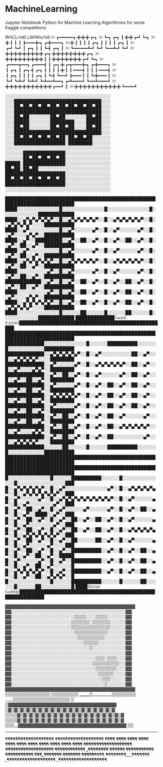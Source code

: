 # MachineLearning

Jupyter Notebook Python for Machine Learning Algorithmes for some Kaggle competitions


ᙢᗩᑕᖺᓮﬡᙓ ᒪᙓᗩᖇﬡᓰﬡᘐ
✄┏━━━┓╋╋╋┏┓
✄┗┓┏┓┃╋╋┏┛┗┓
✄╋┃┃┃┣━━╋┓┏╋━━┓
✄╋┃┃┃┃┏┓┃┃┃┃┏┓┃
✄┏┛┗┛┃┏┓┃┃┗┫┏┓┃
✄┗━━━┻┛┗┛┗━┻┛┗┛
✄╋╋╋╋╋╋╋╋╋┏┓╋╋╋╋╋╋╋╋┏┓
✄╋╋╋╋╋╋╋╋╋┃┃╋╋╋╋╋╋╋┏┛┗┓
✄┏━━┳━┓┏━━┫┃┏┓╋┏┳━━╋┓┏╋━━┓
✄┃┏┓┃┏┓┫┏┓┃┃┃┃╋┃┃━━┫┃┃┃━━┫
✄┃┏┓┃┃┃┃┏┓┃┗┫┗━┛┣━━┃┃┗╋━━┃
✄┗┛┗┻┛┗┻┛┗┻━┻━┓┏┻━━┛┗━┻━━┛
✄╋╋╋╋╋╋╋╋╋╋╋┏━┛┃
✄╋╋╋╋╋╋╋╋╋╋╋┗━━┛


░░░░░░░░░░░░░░░░░░░░░░░░░░░░░░░░░░░
░░░█████████████████████████████░░░
░░░██▄██▄██▄██▄██▄██▄██▄██▄██▄██░░░
░░░█████████████████████████████░░░
░░░██▄██░░░░░░░██▄██░░░░░░░██▄██░░░
░░░█████░░░░░░░████████░░░░█████░░░
░░░██▄██░░░░░░░██▄██▄██░░░░██▄██░░░
░░░█████████████████████████████░░░
░░░██▄██▄██▄██▄██▄██░██▄██▄██░░░░░░
░░░█████████████████░████████░░░░░░
░░░░░░░░░░░░░░░░░░░░░░░░░░░░░░░░░░░
░░░░░░██████████████░░░░░░░░░░░░░░░
░░░░░░██▄██▄██▄██▄██░░░░░░░░░░░░░░░
█████░██████████████░░░░░░░░░░░░░░░
██▄██░██▄██░░░░░░░░░░░░░░░░░░░░░░░░
████████████████████░░░░░░░░░░░░░░░
██▄██▄██▄██▄██▄██▄██░░░░░░░░░░░░░░░
████████████████████░░░░░░░░░░░░░░░
░░░░░░░░░░░░░░░░░░░░░░░░░░░░░░░░░░░



█████████████████████████████████████████████████████████████████████████
████░░░░░░░░░░░░░░█░░░░░░░░░░░░░░█░░░░░░░░░░░░░░█░░░░░░░░░░░░████████████
████░░▄▀▄▀▄▀▄▀▄▀░░█░░▄▀▄▀▄▀▄▀▄▀░░█░░▄▀▄▀▄▀▄▀▄▀░░█░░▄▀▄▀▄▀▄▀░░░░██████████
████░░▄▀░░░░░░░░░░█░░▄▀░░░░░░▄▀░░█░░▄▀░░░░░░▄▀░░█░░▄▀░░░░▄▀▄▀░░██████████
████░░▄▀░░█████████░░▄▀░░██░░▄▀░░█░░▄▀░░██░░▄▀░░█░░▄▀░░██░░▄▀░░██████████
████░░▄▀░░░░░░░░░░█░░▄▀░░░░░░▄▀░░█░░▄▀░░░░░░▄▀░░█░░▄▀░░██░░▄▀░░██████████
████░░▄▀▄▀▄▀▄▀▄▀░░█░░▄▀▄▀▄▀▄▀▄▀░░█░░▄▀▄▀▄▀▄▀▄▀░░█░░▄▀░░██░░▄▀░░██████████
████░░░░░░░░░░▄▀░░█░░▄▀░░░░░░▄▀░░█░░▄▀░░░░░░▄▀░░█░░▄▀░░██░░▄▀░░██████████
████████████░░▄▀░░█░░▄▀░░██░░▄▀░░█░░▄▀░░██░░▄▀░░█░░▄▀░░██░░▄▀░░██████████
████░░░░░░░░░░▄▀░░█░░▄▀░░██░░▄▀░░█░░▄▀░░██░░▄▀░░█░░▄▀░░░░▄▀▄▀░░██████████
████░░▄▀▄▀▄▀▄▀▄▀░░█░░▄▀░░██░░▄▀░░█░░▄▀░░██░░▄▀░░█░░▄▀▄▀▄▀▄▀░░░░██████████
████░░░░░░░░░░░░░░█░░░░░░██░░░░░░█░░░░░░██░░░░░░█░░░░░░░░░░░░████████████
█████████████𝕊𝕒𝕒𝕕 𝔼𝕫𝕫𝕚𝕟𝕚█████████████████████████████████████████████████
█████████████████████████████████████████████████████████████████████████
█████████████░░░░░░░░░░░░░░█░░░░░░██████████░░░░░░█░░░░░░░░░░░░██████████
█████████████░░▄▀▄▀▄▀▄▀▄▀░░█░░▄▀░░░░░░░░░░██░░▄▀░░█░░▄▀▄▀▄▀▄▀░░░░████████
█████████████░░▄▀░░░░░░▄▀░░█░░▄▀▄▀▄▀▄▀▄▀░░██░░▄▀░░█░░▄▀░░░░▄▀▄▀░░████████
█████████████░░▄▀░░██░░▄▀░░█░░▄▀░░░░░░▄▀░░██░░▄▀░░█░░▄▀░░██░░▄▀░░████████
█████████████░░▄▀░░░░░░▄▀░░█░░▄▀░░██░░▄▀░░██░░▄▀░░█░░▄▀░░██░░▄▀░░████████
█████████████░░▄▀▄▀▄▀▄▀▄▀░░█░░▄▀░░██░░▄▀░░██░░▄▀░░█░░▄▀░░██░░▄▀░░████████
█████████████░░▄▀░░░░░░▄▀░░█░░▄▀░░██░░▄▀░░██░░▄▀░░█░░▄▀░░██░░▄▀░░████████
█████████████░░▄▀░░██░░▄▀░░█░░▄▀░░██░░▄▀░░░░░░▄▀░░█░░▄▀░░██░░▄▀░░████████
█████████████░░▄▀░░██░░▄▀░░█░░▄▀░░██░░▄▀▄▀▄▀▄▀▄▀░░█░░▄▀░░░░▄▀▄▀░░████████
█████████████░░▄▀░░██░░▄▀░░█░░▄▀░░██░░░░░░░░░░▄▀░░█░░▄▀▄▀▄▀▄▀░░░░████████
█████████████░░░░░░██░░░░░░█░░░░░░██████████░░░░░░█░░░░░░░░░░░░██████████
█████████████████████████████████████████████████████████████████████████
█████████████████████████████████████████████████████████████████████████
█░░░░░░░░░░░░░░█░░░░░░██████████░░░░░░█░░░░░░░░░░░░░░█░░░░░░░░░░░░░░░░███
█░░▄▀▄▀▄▀▄▀▄▀░░█░░▄▀░░░░░░░░░░░░░░▄▀░░█░░▄▀▄▀▄▀▄▀▄▀░░█░░▄▀▄▀▄▀▄▀▄▀▄▀░░███
█░░▄▀░░░░░░▄▀░░█░░▄▀▄▀▄▀▄▀▄▀▄▀▄▀▄▀▄▀░░█░░▄▀░░░░░░▄▀░░█░░▄▀░░░░░░░░▄▀░░███
█░░▄▀░░██░░▄▀░░█░░▄▀░░░░░░▄▀░░░░░░▄▀░░█░░▄▀░░██░░▄▀░░█░░▄▀░░████░░▄▀░░███
█░░▄▀░░██░░▄▀░░█░░▄▀░░██░░▄▀░░██░░▄▀░░█░░▄▀░░░░░░▄▀░░█░░▄▀░░░░░░░░▄▀░░███
█░░▄▀░░██░░▄▀░░█░░▄▀░░██░░▄▀░░██░░▄▀░░█░░▄▀▄▀▄▀▄▀▄▀░░█░░▄▀▄▀▄▀▄▀▄▀▄▀░░███
█░░▄▀░░██░░▄▀░░█░░▄▀░░██░░░░░░██░░▄▀░░█░░▄▀░░░░░░▄▀░░█░░▄▀░░░░░░▄▀░░░░███
█░░▄▀░░██░░▄▀░░█░░▄▀░░██████████░░▄▀░░█░░▄▀░░██░░▄▀░░█░░▄▀░░██░░▄▀░░█████
█░░▄▀░░░░░░▄▀░░█░░▄▀░░██████████░░▄▀░░█░░▄▀░░██░░▄▀░░█░░▄▀░░██░░▄▀░░░░░░█
█░░▄▀▄▀▄▀▄▀▄▀░░█░░▄▀░░██████████░░▄▀░░█░░▄▀░░██░░▄▀░░█░░▄▀░░██░░▄▀▄▀▄▀░░█
█░░░░░░░░░░░░░░█░░░░░░██████████░░░░░░█░░░░░░██░░░░░░█░░░░░░██░░░░░░░░░░█
████𝕆𝕞𝕒𝕣 𝕊𝕒𝕕𝕚𝕢𝕚██████████████████████████████████████████████████████████



▓▓▓▓▓▓▓▓▓▓▓▓▓▓▓▓▓▓▓▓▓▓▓▓▓▓▓▓▓▓▓▓▓▓▓▓▓▓▓▓▓▓
▓▓░░░░░░░░░░░░░░░░░░░░░░░░░░░░░░░░░░░░░░▓▓
▓▓░░░░░░░░░░░░░░░░░░░░░▒▒▒▒░░░▒▒▒▒░░░░░░▓▓ 
▓▓░░░░░░░░░░░░░░░░░░░░▒▒▒▒▒▒░▒▒▒▒▒▒░░░░░▓▓
▓▓░░░░░░░░░░░░░░░░░░░░▒▒▒▒▒▒▒▒▒▒▒▒▒░░░░░▓▓
▓▓░░░░░░░░░░░░░░░░░░░░░▒▒▒▒▒▒▒▒▒▒▒░░░░░░▓▓
▓▓░░░░░░░░░░░░░░░░░░░░░░▒▒▒▒▒▒▒▒▒░░░░░░░▓▓
▓▓░░░░░░░░░░░░░░░░░░░░░░░░▒▒▒▒▒░░░░░░░░░▓▓
▓▓░░░░░░░░░░░░░░░░░░░░░░░░░░▒░░░░░░░░░░░▓▓
▓▓░░░░░░░░░░░░░░░░░░░░░░░░░░░░░░░░░░░░░░▓▓
▓▓░░░░░░░░░░░░░░░░░░░░░░░░░░░░▒▒▒░▒▒▒░░░▓▓
▓▓░░░░░░░░░░░░░░░░░░░░░░░░░░░▒▒▒▒▒▒▒▒▒░░▓▓
▓▓░░░░░░░░░░░░░░░░░░░░░░░░░░░░▒▒▒▒▒▒▒░░░▓▓
▓▓░░░░░░░░░░░░░░░░░░░░░░░░░░░░░▒▒▒▒▒░░░░▓▓
▓▓░░░░░░░░░░░░░░░░░░░░░░░░░░░░░░▒▒▒░░░░░▓▓
▓▓░░░░░░░░░░░░░░░░░░░░░░░░░░░░░░░▒░░░░░░▓▓
▓▓▓▓▓▓▓▓▓▓▓▓▓▓▓▓▓▓▓▓▓▓▓▓▓▓▓▓▓▓▓▓▓▓▓▓▓▓▓▓▓▓
_______▒__________▒▒▒▒▒▒▒▒▒▒▒▒▒▒
______▒_______________▒▒▒▒▒▒▒▒
_____▒________________▒▒▒▒▒▒▒▒
____▒___________▒▒▒▒▒▒▒▒▒▒▒▒▒▒▒▒▒▒
___▒
__▒______▓▓▓▓▓▓▓▓▓▓▓▓▓▓▓▓▓▓▓▓▓▓▓▓▓▓▓▓▓▓▓▓▓▓▓
_▒______▓▒▓▒▓▒▓▒▓▒▓▒▓▒▓▒▓▒▓▒▓▒▓▒▓▒▓▒▓▒▓▒▓▒▓
▒▒▒▒___▓▒▓▒▓▒▓▒▓▒▓▒▓▒▓▒▓▒▓▒▓▒▓▒▓▒▓▒▓▒▓▒▓▒▓
▒▒▒▒__▓▒▓▒▓▒▓▒▓▒▓▒▓▒▓▒▓▒▓▒▓▒▓▒▓▒▓▒▓▒▓▒▓▒▓
▒▒▒__▓▓▓▓▓▓▓▓▓▓▓▓▓▓▓▓▓▓▓▓▓▓▓▓▓▓▓▓▓▓▓▓▓▓▓
▒▒
____________________
_¶¶¶¶¶¶¶¶¶¶¶¶¶¶¶¶¶¶¶
_¶¶¶¶¶¶¶¶¶¶¶¶¶¶¶¶¶¶¶
_¶¶_______________¶¶
_¶¶_______________¶¶
_¶¶_______________¶¶
_¶¶_______________¶¶
_¶¶_______________¶¶
_¶¶_______________¶¶
_¶¶_______________¶¶
_¶¶_______________¶¶
_¶¶_______________¶¶
_¶¶_______________¶¶
_¶¶_______________¶¶
_¶¶¶¶¶¶¶¶¶¶¶¶¶¶¶¶¶¶¶
_¶¶¶¶¶¶¶¶¶¶¶¶¶¶¶¶¶¶¶
_¶¶¶¶¶¶_______¶¶¶¶¶¶
_¶¶¶¶___________¶¶¶¶
_¶¶¶_____________¶¶¶
_¶¶¶____¶¶¶¶¶¶____¶¶
_¶¶____¶¶¶¶¶¶¶____¶¶
_¶¶¶____¶¶¶¶¶_____¶¶
_¶¶¶¶____________¶¶¶
_¶¶¶¶¶__________¶¶¶¶
_¶¶¶¶¶¶¶¶____¶¶¶¶¶¶¶
_¶¶¶¶¶¶¶¶¶¶¶¶¶¶¶¶¶¶¶
_¶¶¶¶¶¶¶¶¶¶¶¶¶¶¶¶¶¶¶



